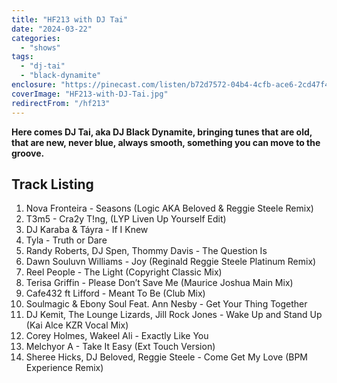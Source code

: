 ```yaml
---
title: "HF213 with DJ Tai"
date: "2024-03-22"
categories:
  - "shows"
tags:
  - "dj-tai"
  - "black-dynamite"
enclosure: "https://pinecast.com/listen/b72d7572-04b4-4cfb-ace6-2cd47f491272.mp3 86877130 audio/mpeg "
coverImage: "HF213-with-DJ-Tai.jpg"
redirectFrom: "/hf213"
---
```


**Here comes DJ Tai, aka DJ Black Dynamite, bringing tunes that are old, that are new, never blue, always smooth, something you can move to the groove.**

## Track Listing

1. Nova Fronteira - Seasons (Logic AKA Beloved & Reggie Steele Remix)
2. T3m5 - Cra2y T!ng, (LYP Liven Up Yourself Edit)
3. DJ Karaba & Táyra - If I Knew
4. Tyla - Truth or Dare
5. Randy Roberts, DJ Spen, Thommy Davis - The Question Is
6. Dawn Souluvn Williams - Joy (Reginald Reggie Steele Platinum Remix)
7. Reel People - The Light (Copyright Classic Mix)
8. Terisa Griffin - Please Don’t Save Me (Maurice Joshua Main Mix)
9. Cafe432 ft Lifford - Meant To Be (Club Mix)
10. Soulmagic & Ebony Soul Feat. Ann Nesby - Get Your Thing Together
11. DJ Kemit, The Lounge Lizards, Jill Rock Jones - Wake Up and Stand Up (Kai Alce KZR Vocal Mix)
12. Corey Holmes, Wakeel Ali - Exactly Like You
13. Melchyor A - Take It Easy (Ext Touch Version)
14. Sheree Hicks, DJ Beloved, Reggie Steele - Come Get My Love (BPM Experience Remix)
